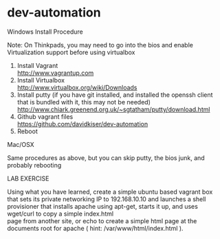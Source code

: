 # dev-automation


Windows Install Procedure

Note: On Thinkpads, you may need to go into the bios and enable Virtualization support before using virtualbox

1) Install Vagrant  
   http://www.vagrantup.com   
2) Install Virtualbox  
   http://www.virtualbox.org/wiki/Downloads  
3) Install putty (if you have git installed, and installed the openssh client that is bundled with it, this may not be needed)  
   http://www.chiark.greenend.org.uk/~sgtatham/putty/download.html  
4) Github vagrant files  
   https://github.com/davidkiser/dev-automation  
5) Reboot   


Mac/OSX  

Same procedures as above, but you can skip putty, the bios junk, and probably rebooting


LAB EXERCISE

Using what you have learned,  create a simple ubuntu based vagrant box that sets its private networking IP to 192.168.10.10 
and launches a shell provisioner that installs apache using apt-get,  starts it up,  and  uses wget/curl to copy a simple index.html  
page from another site, or echo to create a simple html page at the documents root for apache ( hint: /var/www/html/index.html ).
